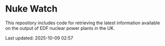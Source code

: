 # Nuke Watch

This repository includes code for retrieving the latest information available on the output of EDF nuclear power plants in the UK.

Last updated: 2025-10-09 02:57